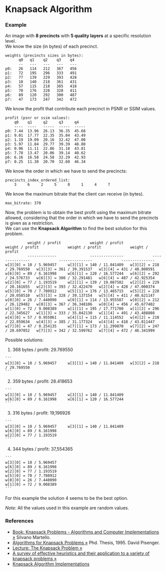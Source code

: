 Knapsack Algorithm
==================

### Example

An image with **8 precincts** with **5 quality layers** at a specific resolution level.  
We know the size (in bytes) of each precinct.

```
weights (precincts sizes in bytes): 
      q0   q1    q2    q3    q4
      --   ---   ---   ---   ---
p0:   26   114   212   367   456 
p1:   72   195   296   333   491 
p2:   77   139   229   393   428 
p3:   10   140   218   361   431 
p4:   57   115   218   385   418 
p5:   70   176   228   328   411 
p6:   89   120   292   300   487 
p7:   47   173   247   342   472 
```

We know the profit that contribute each precinct in PSNR or SSIM values.

```
profit (psnr or ssim values): 
    q0    q1     q2     q3     q4
    ----  ----   -----  -----  -----
p0: 7.44  13.96  26.13  36.35  45.68 
p1: 9.01  17.77  22.35  35.04  43.49 
p2: 1.19  19.09  20.16  32.42  47.00 
p3: 5.97  11.84  29.77  39.39  48.80 
p4: 0.96  11.11  22.86  31.18  43.81 
p5: 7.78  13.47  20.06  39.14  40.62 
p6: 6.16  16.58  24.58  32.29  42.93 
p7: 0.25  11.30  20.70  32.60  46.34 
```

We know the order in which we have to send the precincts:

```
precincts_index_ordered_list: 
    3     6     2     5     0     1     4     7 
```

We know the maximum bitrate that the client can receive (in bytes).

```
max_bitrate: 370
```

Now, the problem is to obtain the best profit using the maximum bitrate allowed, considering that the order in which we have to send the precincts is given as a restriction.  
We can use the **Knapsack Algorithm** to find the best solution for this problem.  

```
          weight / profit             weight / profit             weight / profit             weight / profit             weight / profit
          -------------               ---------------             ---------------             ---------------             ---------------
w[3][0] = 10 / 5.969457  	w[3][1] = 140 / 11.841409  	w[3][2] = 218 / 29.769550  	w[3][3] = 361 / 39.391537  	w[3][4] = 431 / 48.800591  	
w[6][0] = 89 / 6.161998  	w[6][1] = 120 / 16.577244  	w[6][2] = 292 / 24.576733  	w[6][3] = 300 / 32.291481  	w[6][4] = 487 / 42.925354  	
w[2][0] = 77 / 1.193519  	w[2][1] = 139 / 19.087582  	w[2][2] = 229 / 20.161655  	w[2][3] = 393 / 32.422470  	w[2][4] = 428 / 47.000374  	
w[5][0] = 70 / 7.780912  	w[5][1] = 176 / 13.465715  	w[5][2] = 228 / 20.058510  	w[5][3] = 328 / 39.137154  	w[5][4] = 411 / 40.621147  	
w[0][0] = 26 / 7.440090  	w[0][1] = 114 / 13.955587  	w[0][2] = 212 / 26.129482  	w[0][3] = 367 / 36.348106  	w[0][4] = 456 / 45.677402  	
w[1][0] = 72 / 9.008389  	w[1][1] = 195 / 17.771700  	w[1][2] = 296 / 22.345627  	w[1][3] = 333 / 35.042130  	w[1][4] = 491 / 43.488808  	
w[4][0] = 57 / 0.955061  	w[4][1] = 115 / 11.114552  	w[4][2] = 218 / 22.859634  	w[4][3] = 385 / 31.177324  	w[4][4] = 418 / 43.811447  	
w[7][0] = 47 / 0.254135  	w[7][1] = 173 / 11.299870  	w[7][2] = 247 / 20.697052  	w[7][3] = 342 / 32.599762  	w[7][4] = 472 / 46.341999  
```

Possible solutions:

  1. 368 bytes / profit: 29.769550

    ```
    w[3][0] = 10 / 5.969457  	w[3][1] = 140 / 11.841409  	w[3][2] = 218 / 29.769550
    ```

  2. 359 bytes / profit: 28.418653

    ```
  	w[3][0] = 10 / 5.969457  	w[3][1] = 140 / 11.841409
  	w[6][0] = 89 / 6.161998  	w[6][1] = 120 / 16.577244
    ```

  3. 316 bytes / profit: 19,196926

  	```
  	w[3][0] = 10 / 5.969457  	w[3][1] = 140 / 11.841409
  	w[6][0] = 89 / 6.161998  	
  	w[2][0] = 77 / 1.193519
  	```

  4. 344 bytes / profit: 37,554365

  	```
  	w[3][0] = 10 / 5.969457
  	w[6][0] = 89 / 6.161998  	
  	w[2][0] = 77 / 1.193519
  	w[5][0] = 70 / 7.780912
  	w[0][0] = 26 / 7.440090
  	w[1][0] = 72 / 9.008389
  	```

For this example the solution 4 seems to be the best option.

*Note:* All the values used in this example are random values.

### References

* [Book: Knapsack Problems - Algorithms and Computer Implementations &raquo;](http://www.or.deis.unibo.it/knapsack.html) Silvano Martello.
* [Algorithms for Knapsack Problems &raquo;](http://www.diku.dk/~pisinger/95-1.pdf) Phd. Thesis, 1995. David Pisenger.
* [Lecture: The Knapsack Problem &raquo;](http://www.es.ele.tue.nl/education/5MC10/Solutions/knapsack.pdf)
* [A survey of effective heuristics and their application to a variety of knapsack problems &raquo;](http://pdf.aminer.org/000/226/090/the_quadratic_multiple_knapsack_problem_and_three_heuristic_approaches_to.pdf)
* [Knapsack Algorithm Implementations](http://rosettacode.org/wiki/Knapsack_problem/0-1)